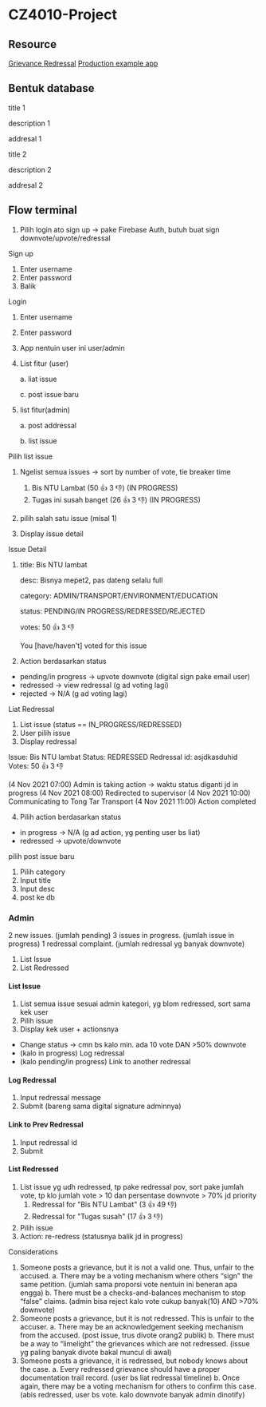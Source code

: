 # CZ4010-Project
## Resource
[Grievance Redressal](https://en.wikipedia.org/wiki/Grievance_redressal)
[Production example app](https://docs.digit.org/)

## Bentuk database
title 1

description 1

addresal 1

title 2

description 2

addresal 2

## Flow terminal
1. Pilih login ato sign up -> pake Firebase Auth, butuh buat sign downvote/upvote/redressal

Sign up
1. Enter username
2. Enter password
3. Balik

Login
1. Enter username
2. Enter password
3. App nentuin user ini user/admin

4. List fitur (user)

	a. liat issue
	
	c. post issue baru

4. list fitur(admin)

	a. post addressal
	
	b. list issue


Pilih list issue
1. Ngelist semua issues -> sort by number of vote, tie breaker time
	1) Bis NTU Lambat (50 👍 3 👎) (IN PROGRESS)
	2) Tugas ini susah banget (26 👍 3 👎) (IN PROGRESS)

2. pilih salah satu issue (misal 1)
3. Display issue detail

Issue Detail
1. title: Bis NTU lambat
   
   desc: Bisnya mepet2, pas dateng selalu full

   category: ADMIN/TRANSPORT/ENVIRONMENT/EDUCATION

   status: PENDING/IN PROGRESS/REDRESSED/REJECTED

   votes: 50 👍 3 👎

   You [have/haven't] voted for this issue

2. Action berdasarkan status
- pending/in progress -> upvote downvote (digital sign pake email user)
- redressed -> view redressal (g ad voting lagi)
- rejected -> N/A (g ad voting lagi)

Liat Redressal
1. List issue (status == IN_PROGRESS/REDRESSED)
2. User pilih issue
3. Display redressal

Issue: Bis NTU lambat
Status: REDRESSED
Redressal id: asjdkasduhid
Votes: 50 👍 3 👎

(4 Nov 2021 07:00) Admin is taking action -> waktu status diganti jd in progress
(4 Nov 2021 08:00) Redirected to supervisor
(4 Nov 2021 10:00) Communicating to Tong Tar Transport
(4 Nov 2021 11:00) Action completed

4. Pilih action berdasarkan status
- in progress -> N/A (g ad action, yg penting user bs liat)
- redressed -> upvote/downvote

pilih post issue baru
1. Pilih category
2. Input title
3. Input desc
3. post ke db

### Admin
2 new issues. (jumlah pending)
3 issues in progress. (jumlah issue in progress)
1 redressal complaint. (jumlah redressal yg banyak downvote)

1. List Issue
2. List Redressed
#### List Issue
1. List semua issue sesuai admin kategori, yg blom redressed, sort sama kek user
2. Pilih issue
3. Display kek user + actionsnya
- Change status -> cmn bs kalo min. ada 10 vote DAN >50% downvote 
- (kalo in progress) Log redressal
- (kalo pending/in progress) Link to another redressal

#### Log Redressal
1. Input redressal message
2. Submit (bareng sama digital signature adminnya)

#### Link to Prev Redressal
1. Input redressal id
2. Submit

#### List Redressed
1. List issue yg udh redressed, tp pake redressal pov, sort pake jumlah vote, tp klo jumlah vote > 10 dan persentase downvote > 70% jd priority
	1) Redressal for "Bis NTU Lambat" (3 👍 49 👎)
	2) Redressal for "Tugas susah" (17 👍 3 👎)
2. Pilih issue
3. Action: re-redress (statusnya balik jd in progress)

Considerations
1.	Someone posts a grievance, but it is not a valid one. Thus, unfair to the accused.
a.	There may be a voting mechanism where others “sign” the same petition. (jumlah sama proporsi vote nentuin ini beneran apa engga)
b.	There must be a checks-and-balances mechanism to stop “false” claims. (admin bisa reject kalo vote cukup banyak(10) AND >70% downvote)
2.	Someone posts a grievance, but it is not redressed. This is unfair to the accuser.
a.	There may be an acknowledgement seeking mechanism from the accused. (post issue, trus divote orang2 publik)
b.	There must be a way to “limelight” the grievances which are not redressed. (issue yg paling banyak divote bakal muncul di awal)
3.	Someone posts a grievance, it is redressed, but nobody knows about the case.
a.	Every redressed grievance should have a proper documentation trail record. (user bs liat redressal timeline)
b.	Once again, there may be a voting mechanism for others to confirm this case. (abis redressed, user bs vote. kalo downvote banyak admin dinotify)
 
